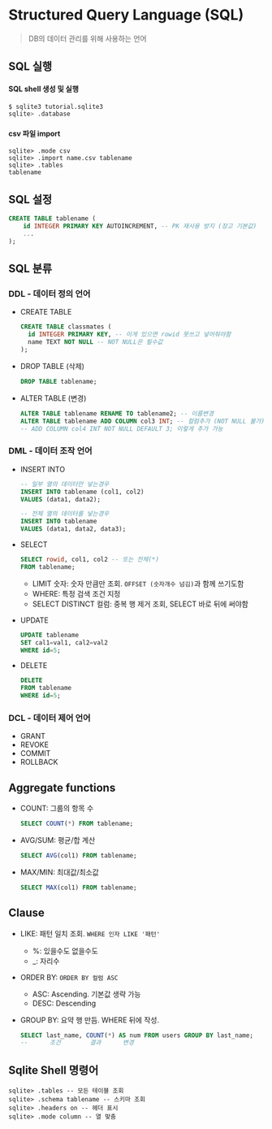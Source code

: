 # Structured Query Language (SQL)

> DB의 데이터 관리를 위해 사용하는 언어

## SQL 실행

#### SQL shell 생성 및 실행

```bash
$ sqlite3 tutorial.sqlite3
sqlite> .database
```

#### csv 파일 import

```sqlite
sqlite> .mode csv
sqlite> .import name.csv tablename
sqlite> .tables
tablename
```



## SQL 설정

```sql
CREATE TABLE tablename (
	id INTEGER PRIMARY KEY AUTOINCREMENT, -- PK 재사용 방지 (장고 기본값)
    ...
);
```



## SQL 분류

### DDL - 데이터 정의 언어

- CREATE TABLE

  ```sql
  CREATE TABLE classmates (
  	id INTEGER PRIMARY KEY, -- 이게 있으면 rowid 못쓰고 넣어줘야함
  	name TEXT NOT NULL -- NOT NULL은 필수값
  );
  ```

- DROP TABLE (삭제)

  ```sql
  DROP TABLE tablename;
  ```

- ALTER TABLE (변경)

  ```sql
  ALTER TABLE tablename RENAME TO tablename2; -- 이름변경
  ALTER TABLE tablename ADD COLUMN col3 INT; -- 컬럼추가 (NOT NULL 불가)
  -- ADD COLUMN col4 INT NOT NULL DEFAULT 3; 이렇게 추가 가능
  ```

  

### DML - 데이터 조작 언어

- INSERT INTO

  ```sql
  -- 일부 열의 데이터만 넣는경우
  INSERT INTO tablename (col1, col2)
  VALUES (data1, data2);
  
  -- 전체 열의 데이터를 넣는경우
  INSERT INTO tablename
  VALUES (data1, data2, data3);
  ```

- SELECT

  ```sql
  SELECT rowid, col1, col2 -- 또는 전체(*)
  FROM tablename;
  ```

  - LIMIT 숫자: 숫자 만큼만 조회. `OFFSET (숫자개수 넘김)`과 함께 쓰기도함
  - WHERE: 특정 검색 조건 지정
  - SELECT DISTINCT 컬럼: 중복 행 제거 조회, SELECT 바로 뒤에 써야함

- UPDATE

  ```sql
  UPDATE tablename
  SET cal1=val1, cal2=val2
  WHERE id=5;
  ```

- DELETE

  ```sql
  DELETE 
  FROM tablename
  WHERE id=5;
  ```

  

### DCL - 데이터 제어 언어

- GRANT
- REVOKE
- COMMIT
- ROLLBACK



## Aggregate functions 

- COUNT: 그룹의 항목 수

  ```sql
  SELECT COUNT(*) FROM tablename;
  ```

- AVG/SUM: 평균/합 계산

  ```sql
  SELECT AVG(col1) FROM tablename;
  ```

- MAX/MIN: 최대값/최소값

  ```sql
  SELECT MAX(col1) FROM tablename;
  ```

## Clause

- LIKE: 패턴 일치 조회. `WHERE 인자 LIKE '패턴'`
  - %: 있을수도 없을수도
  - _: 자리수

- ORDER BY: `ORDER BY 컬럼 ASC`

  - ASC: Ascending. 기본값 생략 가능
  - DESC: Descending

- GROUP BY: 요약 행 만듬. WHERE 뒤에 작성. 

  ```sql
  SELECT last_name, COUNT(*) AS num FROM users GROUP BY last_name;
  --      조건        결과      변경 
  ```

  

## Sqlite Shell 명령어

```sqlite
sqlite> .tables -- 모든 테이블 조회
sqlite> .schema tablename -- 스키마 조회
sqlite> .headers on -- 헤더 표시
sqlite> .mode column -- 열 맞춤
```

